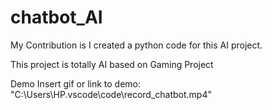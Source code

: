 # chatbot_AI
My Contribution is I created a python code for this AI project. 

This project is totally AI based on Gaming Project

Demo Insert gif or link to demo:
"C:\Users\HP\.vscode\code\record_chatbot.mp4"
